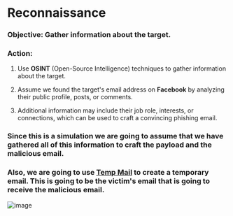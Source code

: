 # Reconnaissance

### Objective: Gather information about the target.

### Action:

1. Use **OSINT** (Open-Source Intelligence) techniques to gather information about the target.

2. Assume we found the target's email address on **Facebook** by analyzing their public profile, posts, or comments.

3. Additional information may include their job role, interests, or connections, which can be used to craft a convincing phishing email.

### Since this is a simulation we are going to assume that we have gathered all of this information to craft the payload and the malicious email.

### Also, we are going to use [Temp Mail](https://temp-mail.org/en) to create a temporary email. This is going to be the victim's email that is going to receive the malicious email.

![image](https://github.com/user-attachments/assets/fccedbae-e5a8-41f0-8e4c-1f4377fb39e9)

